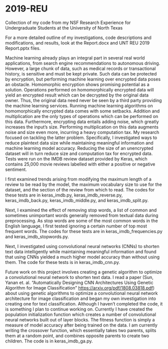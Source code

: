 # 2019-REU
Collection of my code from my NSF Research Experience for Undergraduate Students at the University of North Texas

For a more detailed outline of my investigations, code descriptions and modifications, and results, look at the Report.docx and UNT REU 2019 Report.pptx files. 

Machine learning already plays an integral part in several real world applications, from search engine recommendations to autonomous driving. However, a large chunk of data, such as medical records or transactional history, is sensitive and must be kept private. Such data can be protected by encryption, but performing machine learning over encrypted data poses an obstacle. Homomorphic encryption shows promising potential as a solution. Operations performed on homomorphically encrypted data will yield an encrypted result which can be decrypted by the original data owner. Thus, the original data need never be seen by a third party providing the machine learning services. Running machine learning algorithms on homomorphically encrypted data comes with some setbacks. Addition and multiplication are the only types of operations which can be performed on this data. Furthermore, encrypting data entails adding noise, which greatly increases the input’s size. Performing multiplication on this data augments noise and size even more, incurring a heavy computation tax. My research focused on tackling the latter problem. Specifically, I investigated ways to reduce plaintext data size while maintaining meaningful information and machine learning model accuracy. Reducing the size of an unencrypted dataset will in turn reduce size and computation tax for encrypted data. Tests were run on the IMDB review dataset provided by Keras, which contains 25,000 movie reviews labelled with either a positive or negative sentiment. 

I first examined trends arising from modifying the maximum length of a review to be read by the model, the maximum vocabulary size to use for the dataset, and the section of the review from which to read. The codes for these tests are in keras_imdb.py, keras_imdb_reverse.py, keras_imdb_back.py, keras_imdb_middle.py, and keras_imdb_split.py.

Next, I examined the effect of removing stop words, a list of common and sometimes unimportant words generally removed from textual data during preprocessing. As stop words are some of the most common words in the English language, I first tested ignoring a certain number of top most frequent words. The codes for these tests are in keras_imdb_frequencies.py and keras_imdb_stopwords.py.

Next, I investigated using convolutional neural networks (CNNs) to shorten text data intelligently while maintaining meaningful information and found that using CNNs yielded a much higher model accuracy than without using them. The code for these tests is in keras_imdb_cnn.py.

Future work on this project involves creating a genetic algorithm to optimize a convolutional neural network to shorten text data. I read a paper (Sun, Yanan et. al. “Automatically Designing CNN Architectures Using Genetic Algorithm for Image Classification” https://arxiv.org/pdf/1808.03818.pdf) about using genetic algorithms to optimize a convolutional neural network architecture for image classification and began my own investigation into creating one for text classification. Although I haven’t completed the code, it is something I plan to continue working on. Currently I have created the population initialization function which creates a number of convolutional neural networks built out of layer blocks. The fitness function is simply a measure of model accuracy after being trained on the data. I am currently writing the crossover function, which essentially takes two parents, splits them at a random point, and combines opposite parents to create two children. The code is in keras_imdb_ga.py. 
